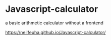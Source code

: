 # Javascript-calculator
a basic arithmetic calculator without a frontend



https://neilfeuha.github.io/Javascript-calculator/
